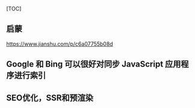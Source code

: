 [TOC]
## 启蒙
https://www.jianshu.com/p/c6a07755b08d

## Google 和 Bing 可以很好对同步 JavaScript 应用程序进行索引

## SEO优化，SSR和预渲染

